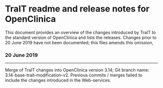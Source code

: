# TraIT readme and release notes for OpenClinica

 This document provides an overview of the changes introduced by TraIT to the standard version of OpenClinica and lists
 the releases. Changes prior to 20 June 2019 have not been documented; this files amends this omission,

 ### 20 June 2019
 -------------
 Merge of TraIT changes into OpenClinica version 3.14; Git branch name: 3.14-base-trait-modification-v2.
 Previous commits / merges failed to include the changes introduced in the Web-services.